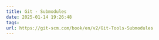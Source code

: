 ```yaml
---
title: Git - Submodules
date: 2025-01-14 19:26:48
tags: 
url: https://git-scm.com/book/en/v2/Git-Tools-Submodules
---
```



